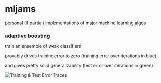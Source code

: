 # mljams
personal (if partial) implementations of major machine learning algos

### adaptive boosting
train an ensemble of weak classifiers


provably drives training error to zero (training error over iterations in blue)


and gives pretty solid generalizability (test error over iterations in green)


![Training & Test Error Traces](http://i.imgur.com/7qg1vCj.png)
